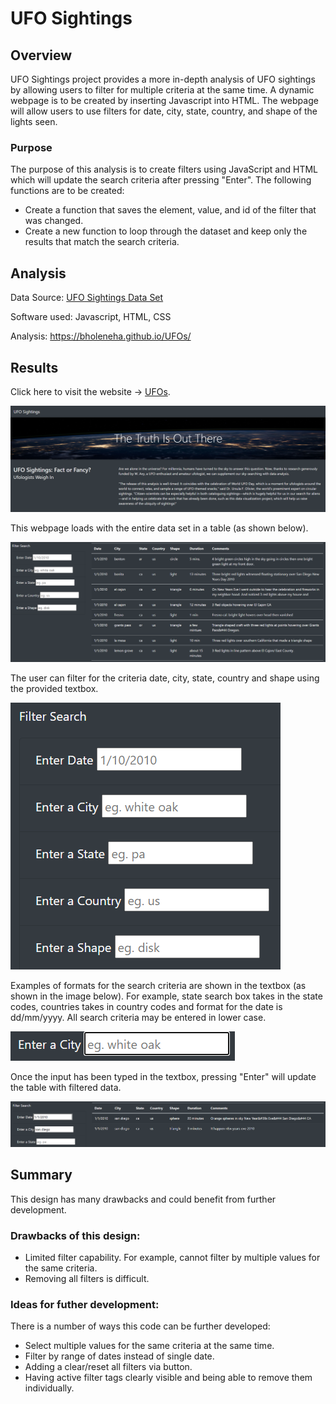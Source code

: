 # UFO Sightings 

## Overview 
UFO Sightings project provides a more in-depth analysis of UFO sightings by allowing users to filter for multiple criteria at the same time. A dynamic webpage is to be created by inserting Javascript into HTML. The webpage will allow users to use filters for date, city, state, country, and shape of the lights seen. 

### Purpose 
The purpose of this analysis is to create filters using JavaScript and HTML which will update the search criteria after pressing "Enter". The following functions are to be created:

- Create a function that saves the element, value, and id of the filter that was changed. 
- Create a new function to loop through the dataset and keep only the results that match the search criteria. 

## Analysis 

Data Source: [UFO Sightings Data Set](static/js/data.js)

Software used: Javascript, HTML, CSS

Analysis: https://bholeneha.github.io/UFOs/

## Results
Click here to visit the website -> [UFOs](https://bholeneha.github.io/UFOs/). 

![Website Intro](Resources/website.png)


This webpage loads with the entire data set in a table (as shown below). 

![Unfiltered Table](Resources/unfiltered_table.png)


The user can filter for the criteria date, city, state, country and shape using the provided textbox.

![Filters](Resources/filters.png) 


Examples of formats for the search criteria are shown in the textbox (as shown in the image below). For example, state search box takes in the state codes, countries takes in country codes and format for the date is dd/mm/yyyy. All search criteria may be entered in lower case. 

![Search Examples](Resources/placeholder.png)


Once the input has been typed in the textbox, pressing "Enter" will update the table with filtered data.

![Filtered Table](Resources/filtered_table.png)


## Summary

This design has many drawbacks and could benefit from further development. 

### Drawbacks of this design:

- Limited filter capability. For example, cannot filter by multiple values for the same criteria.  
- Removing all filters is difficult.


### Ideas for futher development:
There is a number of ways this code can be further developed:
- Select multiple values for the same criteria at the same time. 
- Filter by range of dates instead of single date. 
- Adding a clear/reset all filters via button.
- Having active filter tags clearly visible and being able to remove them individually. 

